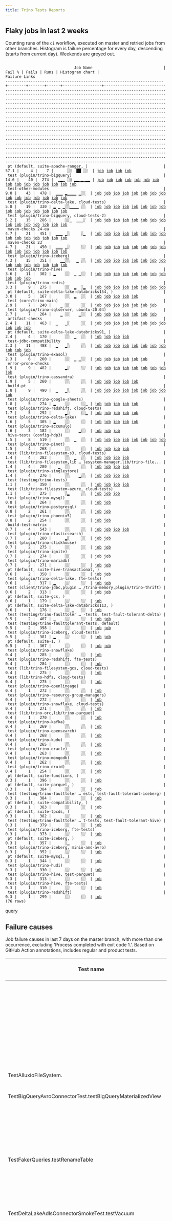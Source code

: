 ```yaml
---
title: Trino Tests Reports
---
```


## Flaky jobs in last 2 weeks

Counting runs of the `ci` workflow, executed on master and retried jobs from other branches.
Histogram is failure percentage for every day, descending (starts from current day).
Weekends are greyed out.
<pre><code>
                              Job Name                               | Fail % | Fails | Runs | Histogram chart |                                                                                                                                                                                                                                                                                                                                                                                                                                                                                                                                                                                                                  Failure Links                                                                                                                                                                                                                                                                                                                                                                                                                                                                                                                                                                                                                   
---------------------------------------------------------------------+--------+-------+------+-----------------+--------------------------------------------------------------------------------------------------------------------------------------------------------------------------------------------------------------------------------------------------------------------------------------------------------------------------------------------------------------------------------------------------------------------------------------------------------------------------------------------------------------------------------------------------------------------------------------------------------------------------------------------------------------------------------------------------------------------------------------------------------------------------------------------------------------------------------------------------------------------------------------------------------------------------------------------------------------------------------------------------------------------------------------------------------------------------------------------------------------------------------------------------------------------------------------------------------------------------------------------------
 pt (default, suite-apache-ranger, )                                 |   57.1 |     4 |    7 |      ░░  ██ ░░  | <a href="https://github.com/trinodb/trino/actions/runs/11474650113/job/31931316229">job</a> <a href="https://github.com/trinodb/trino/actions/runs/11475710373/job/31934638391">job</a> <a href="https://github.com/trinodb/trino/actions/runs/11484459097/job/31962769344">job</a> <a href="https://github.com/trinodb/trino/actions/runs/11466001479/job/31906256907">job</a>                                                                                                                                                                                                                                                                                                                                                                                                                                                                                                                                                                                                                                                                                                                                                                                                                                                                                                                  
 test (plugin/trino-bigquery)                                        |   14.6 |    40 |  274 |  ▁▂▁ ░░ ▂▂▁▂▁▂▂ | <a href="https://github.com/trinodb/trino/actions/runs/11604642089/job/32313758529">job</a> <a href="https://github.com/trinodb/trino/actions/runs/11609725863/job/32327612626">job</a> <a href="https://github.com/trinodb/trino/actions/runs/11615173628/job/32345159959">job</a> <a href="https://github.com/trinodb/trino/actions/runs/11616409808/job/32349377312">job</a> <a href="https://github.com/trinodb/trino/actions/runs/11587724367/job/32260363678">job</a> <a href="https://github.com/trinodb/trino/actions/runs/11595972482/job/32285994961">job</a> <a href="https://github.com/trinodb/trino/actions/runs/11595972482/job/32289110858">job</a> <a href="https://github.com/trinodb/trino/actions/runs/11596987707/job/32289462106">job</a> <a href="https://github.com/trinodb/trino/actions/runs/11597759845/job/32292093146">job</a> <a href="https://github.com/trinodb/trino/actions/runs/11571969200/job/32211036098">job</a> <a href="https://github.com/trinodb/trino/actions/runs/11573472954/job/32215744742">job</a> <a href="https://github.com/trinodb/trino/actions/runs/11511346603/job/32044673588">job</a> <a href="https://github.com/trinodb/trino/actions/runs/11498429965/job/32004267237">job</a> <a href="https://github.com/trinodb/trino/actions/runs/11498830417/job/32005558499">job</a> <a href="https://github.com/trinodb/trino/actions/runs/11509181287/job/32038827244">job</a>  
 test-other-modules                                                  |    9.0 |    43 |  478 |  ▁▁▁ ▂▁▁▁▁ ▁░░  | <a href="https://github.com/trinodb/trino/actions/runs/11607907918/job/32322179969">job</a> <a href="https://github.com/trinodb/trino/actions/runs/11608244945/job/32323124707">job</a> <a href="https://github.com/trinodb/trino/actions/runs/11611267865/job/32332240051">job</a> <a href="https://github.com/trinodb/trino/actions/runs/11613577296/job/32339710964">job</a> <a href="https://github.com/trinodb/trino/actions/runs/11614936500/job/32344280237">job</a> <a href="https://github.com/trinodb/trino/actions/runs/11586282737/job/32256621027">job</a> <a href="https://github.com/trinodb/trino/actions/runs/11587535423/job/32259874542">job</a> <a href="https://github.com/trinodb/trino/actions/runs/11587724367/job/32260330705">job</a> <a href="https://github.com/trinodb/trino/actions/runs/11587954576/job/32260879101">job</a> <a href="https://github.com/trinodb/trino/actions/runs/11589835484/job/32266158609">job</a> <a href="https://github.com/trinodb/trino/actions/runs/11564993634/job/32191232423">job</a> <a href="https://github.com/trinodb/trino/actions/runs/11564993634/job/32191232423">job</a> <a href="https://github.com/trinodb/trino/actions/runs/11567555436/job/32198054906">job</a> <a href="https://github.com/trinodb/trino/actions/runs/11568039756/job/32199312218">job</a> <a href="https://github.com/trinodb/trino/actions/runs/11568274038/job/32199955930">job</a>  
 test (plugin/trino-delta-lake, cloud-tests)                         |    5.8 |    19 |  330 | ▂ ▁ ▁░░▁▁▁▁ ░░  | <a href="https://github.com/trinodb/trino/actions/runs/11623264397/job/32370078014">job</a> <a href="https://github.com/trinodb/trino/actions/runs/11587724367/job/32260364406">job</a> <a href="https://github.com/trinodb/trino/actions/runs/11595972482/job/32286000970">job</a> <a href="https://github.com/trinodb/trino/actions/runs/11602359412/job/32307250936">job</a> <a href="https://github.com/trinodb/trino/actions/runs/11571969200/job/32211041399">job</a> <a href="https://github.com/trinodb/trino/actions/runs/11553477337/job/32154825240">job</a> <a href="https://github.com/trinodb/trino/actions/runs/11562252906/job/32183070262">job</a> <a href="https://github.com/trinodb/trino/actions/runs/11514105566/job/32052097734">job</a> <a href="https://github.com/trinodb/trino/actions/runs/11515826667/job/32057300427">job</a> <a href="https://github.com/trinodb/trino/actions/runs/11519292158/job/32068014481">job</a> <a href="https://github.com/trinodb/trino/actions/runs/11507317315/job/32033279899">job</a> <a href="https://github.com/trinodb/trino/actions/runs/11509181287/job/32038829409">job</a> <a href="https://github.com/trinodb/trino/actions/runs/11477122391/job/31938603612">job</a> <a href="https://github.com/trinodb/trino/actions/runs/11477122391/job/31938603612">job</a> <a href="https://github.com/trinodb/trino/actions/runs/11477122391/job/31938603612">job</a>  
 test (plugin/trino-bigquery, cloud-tests-2)                         |    5.2 |    15 |  286 |      ░░▁  ▁▁▁░  | <a href="https://github.com/trinodb/trino/actions/runs/11621323066/job/32364875829">job</a> <a href="https://github.com/trinodb/trino/actions/runs/11587724367/job/32260363896">job</a> <a href="https://github.com/trinodb/trino/actions/runs/11597741931/job/32292072760">job</a> <a href="https://github.com/trinodb/trino/actions/runs/11555515002/job/32161183364">job</a> <a href="https://github.com/trinodb/trino/actions/runs/11515778575/job/32057158027">job</a> <a href="https://github.com/trinodb/trino/actions/runs/11515778575/job/32057158027">job</a> <a href="https://github.com/trinodb/trino/actions/runs/11485159625/job/31964646515">job</a> <a href="https://github.com/trinodb/trino/actions/runs/11459618886/job/31884567035">job</a> <a href="https://github.com/trinodb/trino/actions/runs/11459618886/job/31884567035">job</a> <a href="https://github.com/trinodb/trino/actions/runs/11462480352/job/31894083628">job</a> <a href="https://github.com/trinodb/trino/actions/runs/11438245851/job/31819506631">job</a> <a href="https://github.com/trinodb/trino/actions/runs/11438245851/job/31819506631">job</a> <a href="https://github.com/trinodb/trino/actions/runs/11438245851/job/31822456669">job</a> <a href="https://github.com/trinodb/trino/actions/runs/11438245851/job/31822456669">job</a> <a href="https://github.com/trinodb/trino/actions/runs/11422842598/job/31781320179">job</a>  
 maven-checks 24-ea                                                  |    4.7 |    21 |  451 |  ▁▁▁ ▁░     ░▁  | <a href="https://github.com/trinodb/trino/actions/runs/11608532965/job/32323962047">job</a> <a href="https://github.com/trinodb/trino/actions/runs/11609785749/job/32327752982">job</a> <a href="https://github.com/trinodb/trino/actions/runs/11610091788/job/32328699897">job</a> <a href="https://github.com/trinodb/trino/actions/runs/11613577296/job/32339708799">job</a> <a href="https://github.com/trinodb/trino/actions/runs/11614492468/job/32342788123">job</a> <a href="https://github.com/trinodb/trino/actions/runs/11586282737/job/32256619896">job</a> <a href="https://github.com/trinodb/trino/actions/runs/11587535423/job/32259873928">job</a> <a href="https://github.com/trinodb/trino/actions/runs/11587954576/job/32260878626">job</a> <a href="https://github.com/trinodb/trino/actions/runs/11589835484/job/32266157447">job</a> <a href="https://github.com/trinodb/trino/actions/runs/11592223995/job/32273635913">job</a> <a href="https://github.com/trinodb/trino/actions/runs/11567555436/job/32198055072">job</a> <a href="https://github.com/trinodb/trino/actions/runs/11568274038/job/32199955170">job</a> <a href="https://github.com/trinodb/trino/actions/runs/11570516893/job/32206481648">job</a> <a href="https://github.com/trinodb/trino/actions/runs/11537236336/job/32114410675">job</a> <a href="https://github.com/trinodb/trino/actions/runs/11482241682/job/31954836019">job</a>  
 maven-checks 23                                                     |    4.7 |    21 |  450 |  ▁▁▁ ▁░     ░░  | <a href="https://github.com/trinodb/trino/actions/runs/11608532965/job/32323961585">job</a> <a href="https://github.com/trinodb/trino/actions/runs/11609785749/job/32327752571">job</a> <a href="https://github.com/trinodb/trino/actions/runs/11610091788/job/32328699595">job</a> <a href="https://github.com/trinodb/trino/actions/runs/11613577296/job/32339708496">job</a> <a href="https://github.com/trinodb/trino/actions/runs/11614492468/job/32342787131">job</a> <a href="https://github.com/trinodb/trino/actions/runs/11586282737/job/32256619486">job</a> <a href="https://github.com/trinodb/trino/actions/runs/11587535423/job/32259873778">job</a> <a href="https://github.com/trinodb/trino/actions/runs/11587954576/job/32260878400">job</a> <a href="https://github.com/trinodb/trino/actions/runs/11589835484/job/32266157117">job</a> <a href="https://github.com/trinodb/trino/actions/runs/11592223995/job/32273635561">job</a> <a href="https://github.com/trinodb/trino/actions/runs/11567555436/job/32198054786">job</a> <a href="https://github.com/trinodb/trino/actions/runs/11568274038/job/32199954982">job</a> <a href="https://github.com/trinodb/trino/actions/runs/11570516893/job/32206480301">job</a> <a href="https://github.com/trinodb/trino/actions/runs/11537236336/job/32114410415">job</a> <a href="https://github.com/trinodb/trino/actions/runs/11496321449/job/31997706355">job</a>  
 test (plugin/trino-iceberg)                                         |    4.3 |    15 |  351 |    ▁▁░░   ▁ ░░  | <a href="https://github.com/trinodb/trino/actions/runs/11587724367/job/32260365580">job</a> <a href="https://github.com/trinodb/trino/actions/runs/11552759452/job/32193180985">job</a> <a href="https://github.com/trinodb/trino/actions/runs/11552759452/job/32193180985">job</a> <a href="https://github.com/trinodb/trino/actions/runs/11566913610/job/32196384407">job</a> <a href="https://github.com/trinodb/trino/actions/runs/11566913610/job/32196384407">job</a> <a href="https://github.com/trinodb/trino/actions/runs/11550490225/job/32145639969">job</a> <a href="https://github.com/trinodb/trino/actions/runs/11552094053/job/32150535229">job</a> <a href="https://github.com/trinodb/trino/actions/runs/11552759452/job/32152566362">job</a> <a href="https://github.com/trinodb/trino/actions/runs/11552759452/job/32152566362">job</a> <a href="https://github.com/trinodb/trino/actions/runs/11475793529/job/31934496426">job</a> <a href="https://github.com/trinodb/trino/actions/runs/11476786368/job/31937609992">job</a> <a href="https://github.com/trinodb/trino/actions/runs/11458751461/job/31881880184">job</a> <a href="https://github.com/trinodb/trino/actions/runs/11459618886/job/31884574354">job</a> <a href="https://github.com/trinodb/trino/actions/runs/11459618886/job/31884574354">job</a> <a href="https://github.com/trinodb/trino/actions/runs/11448859168/job/31853308876">job</a>  
 test (plugin/trino-hive)                                            |    3.6 |    11 |  302 | ▂    ░░  ▁ ▁░░  | <a href="https://github.com/trinodb/trino/actions/runs/11623264397/job/32370079978">job</a> <a href="https://github.com/trinodb/trino/actions/runs/11603931417/job/32311866805">job</a> <a href="https://github.com/trinodb/trino/actions/runs/11587724367/job/32260365128">job</a> <a href="https://github.com/trinodb/trino/actions/runs/11511346603/job/32044676847">job</a> <a href="https://github.com/trinodb/trino/actions/runs/11498429965/job/32004274031">job</a> <a href="https://github.com/trinodb/trino/actions/runs/11473565113/job/31928050050">job</a> <a href="https://github.com/trinodb/trino/actions/runs/11473565113/job/31928050050">job</a> <a href="https://github.com/trinodb/trino/actions/runs/11466410175/job/31907085039">job</a> <a href="https://github.com/trinodb/trino/actions/runs/11440463698/job/31826423900">job</a> <a href="https://github.com/trinodb/trino/actions/runs/11440463698/job/31829433028">job</a> <a href="https://github.com/trinodb/trino/actions/runs/11408701078/job/31747509828">job</a>                                                                                                                                                                                                                                                                                                                                  
 test (plugin/trino-redis)                                           |    3.3 |     9 |  275 |      ░░  ▂  ░▂  | <a href="https://github.com/trinodb/trino/actions/runs/11587724367/job/32260367625">job</a> <a href="https://github.com/trinodb/trino/actions/runs/11477122391/job/31938614348">job</a> <a href="https://github.com/trinodb/trino/actions/runs/11477122391/job/31938614348">job</a> <a href="https://github.com/trinodb/trino/actions/runs/11477122391/job/31938614348">job</a> <a href="https://github.com/trinodb/trino/actions/runs/11477122391/job/31944697066">job</a> <a href="https://github.com/trinodb/trino/actions/runs/11477122391/job/31944697066">job</a> <a href="https://github.com/trinodb/trino/actions/runs/11420350164/job/31775983964">job</a> <a href="https://github.com/trinodb/trino/actions/runs/11420350164/job/31775983964">job</a>                                                                                                                                                                                                                                                                                                                                                                                                                                                                                                                                                                                  
 pt (default, suite-delta-lake-databricks154, )                      |    3.0 |     5 |  167 |      ░░  ▂  ░░  | <a href="https://github.com/trinodb/trino/actions/runs/11473565113/job/31928245270">job</a> <a href="https://github.com/trinodb/trino/actions/runs/11473565113/job/31928245270">job</a> <a href="https://github.com/trinodb/trino/actions/runs/11473565113/job/31930470666">job</a> <a href="https://github.com/trinodb/trino/actions/runs/11473565113/job/31930470666">job</a> <a href="https://github.com/trinodb/trino/actions/runs/11488326409/job/31975229271">job</a>                                                                                                                                                                                                                                                                                                                                                                                                                                                                                                                                                                                                                                                                                                                                                                                                                                  
 test (core/trino-main)                                              |    2.9 |     7 |  240 |    ▁ ░░     ░░  | <a href="https://github.com/trinodb/trino/actions/runs/11586102468/job/32256164447">job</a> <a href="https://github.com/trinodb/trino/actions/runs/11587724367/job/32260362807">job</a> <a href="https://github.com/trinodb/trino/actions/runs/11564993634/job/32191274300">job</a> <a href="https://github.com/trinodb/trino/actions/runs/11564993634/job/32191274300">job</a> <a href="https://github.com/trinodb/trino/actions/runs/11510786207/job/32043184205">job</a> <a href="https://github.com/trinodb/trino/actions/runs/11488326409/job/31974866078">job</a> <a href="https://github.com/trinodb/trino/actions/runs/11456188980/job/31873847080">job</a>                                                                                                                                                                                                                                                                                                                                                                                                                                                                                                                                                                                                                                                                  
 test (plugin/trino-sqlserver, ubuntu-20.04)                         |    2.7 |     7 |  264 |    ▁ ░░    ▁░░  | <a href="https://github.com/trinodb/trino/actions/runs/11606391803/job/32318373547">job</a> <a href="https://github.com/trinodb/trino/actions/runs/11587724367/job/32260368707">job</a> <a href="https://github.com/trinodb/trino/actions/runs/11564993634/job/32191286159">job</a> <a href="https://github.com/trinodb/trino/actions/runs/11564993634/job/32191286159">job</a> <a href="https://github.com/trinodb/trino/actions/runs/11510786207/job/32043194838">job</a> <a href="https://github.com/trinodb/trino/actions/runs/11448477750/job/31852158925">job</a> <a href="https://github.com/trinodb/trino/actions/runs/11448477750/job/31852158925">job</a>                                                                                                                                                                                                                                                                                                                                                                                                                                                                                                                                                                                                                                                                  
 artifact-checks                                                     |    2.4 |    11 |  463 |  ▁   ▁░     ░░  | <a href="https://github.com/trinodb/trino/actions/runs/11613577296/job/32339708074">job</a> <a href="https://github.com/trinodb/trino/actions/runs/11614492468/job/32342787606">job</a> <a href="https://github.com/trinodb/trino/actions/runs/11614936500/job/32344277645">job</a> <a href="https://github.com/trinodb/trino/actions/runs/11615173628/job/32345088919">job</a> <a href="https://github.com/trinodb/trino/actions/runs/11586282737/job/32256620072">job</a> <a href="https://github.com/trinodb/trino/actions/runs/11589835484/job/32266155764">job</a> <a href="https://github.com/trinodb/trino/actions/runs/11593795722/job/32278591817">job</a> <a href="https://github.com/trinodb/trino/actions/runs/11537236336/job/32114410130">job</a> <a href="https://github.com/trinodb/trino/actions/runs/11482241682/job/31954834592">job</a> <a href="https://github.com/trinodb/trino/actions/runs/11487102368/job/31970888300">job</a> <a href="https://github.com/trinodb/trino/actions/runs/11462480352/job/31893974692">job</a>                                                                                                                                                                                                                                                                                                                                  
 pt (default, suite-delta-lake-databricks91, )                       |    2.4 |     4 |  170 |      ░░  ▁  ░░  | <a href="https://github.com/trinodb/trino/actions/runs/11473565113/job/31928243188">job</a> <a href="https://github.com/trinodb/trino/actions/runs/11473565113/job/31928243188">job</a> <a href="https://github.com/trinodb/trino/actions/runs/11473565113/job/31930467219">job</a> <a href="https://github.com/trinodb/trino/actions/runs/11473565113/job/31930467219">job</a>                                                                                                                                                                                                                                                                                                                                                                                                                                                                                                                                                                                                                                                                                                                                                                                                                                                                                                                  
 test-jdbc-compatibility                                             |    2.3 |    11 |  488 |  ▁   ▁░     ░░  | <a href="https://github.com/trinodb/trino/actions/runs/11603931417/job/32311828550">job</a> <a href="https://github.com/trinodb/trino/actions/runs/11604063091/job/32312191303">job</a> <a href="https://github.com/trinodb/trino/actions/runs/11613577296/job/32339710568">job</a> <a href="https://github.com/trinodb/trino/actions/runs/11614936500/job/32344279316">job</a> <a href="https://github.com/trinodb/trino/actions/runs/11615173628/job/32345092000">job</a> <a href="https://github.com/trinodb/trino/actions/runs/11586282737/job/32256620714">job</a> <a href="https://github.com/trinodb/trino/actions/runs/11589835484/job/32266157713">job</a> <a href="https://github.com/trinodb/trino/actions/runs/11593795722/job/32278594114">job</a> <a href="https://github.com/trinodb/trino/actions/runs/11537236336/job/32114410552">job</a> <a href="https://github.com/trinodb/trino/actions/runs/11486370426/job/31968526168">job</a> <a href="https://github.com/trinodb/trino/actions/runs/11487102368/job/31970890740">job</a>                                                                                                                                                                                                                                                                                                                                  
 test (plugin/trino-exasol)                                          |    2.3 |     6 |  260 |      ░░  ▁ ▁░░  | <a href="https://github.com/trinodb/trino/actions/runs/11587724367/job/32260364869">job</a> <a href="https://github.com/trinodb/trino/actions/runs/11511562147/job/32045208938">job</a> <a href="https://github.com/trinodb/trino/actions/runs/11479497645/job/31946003279">job</a> <a href="https://github.com/trinodb/trino/actions/runs/11485159625/job/31964650666">job</a> <a href="https://github.com/trinodb/trino/actions/runs/11432126201/job/31802131363">job</a> <a href="https://github.com/trinodb/trino/actions/runs/11448859168/job/31853307444">job</a>                                                                                                                                                                                                                                                                                                                                                                                                                                                                                                                                                                                                                                                                                                                                                  
 error-prone-checks                                                  |    1.9 |     9 |  482 |      ▂░     ░░  | <a href="https://github.com/trinodb/trino/actions/runs/11613577296/job/32339709520">job</a> <a href="https://github.com/trinodb/trino/actions/runs/11614936500/job/32344278502">job</a> <a href="https://github.com/trinodb/trino/actions/runs/11615173628/job/32345091226">job</a> <a href="https://github.com/trinodb/trino/actions/runs/11586282737/job/32256619681">job</a> <a href="https://github.com/trinodb/trino/actions/runs/11589835484/job/32266156031">job</a> <a href="https://github.com/trinodb/trino/actions/runs/11593795722/job/32278592267">job</a> <a href="https://github.com/trinodb/trino/actions/runs/11537236336/job/32114410030">job</a> <a href="https://github.com/trinodb/trino/actions/runs/11487102368/job/31970890166">job</a> <a href="https://github.com/trinodb/trino/actions/runs/11412425941/job/31758379349">job</a>                                                                                                                                                                                                                                                                                                                                                                                                                                                                                                  
 test (plugin/trino-cassandra)                                       |    1.9 |     5 |  260 |      ░░     ░░  | <a href="https://github.com/trinodb/trino/actions/runs/11617926359/job/32354315077">job</a> <a href="https://github.com/trinodb/trino/actions/runs/11587724367/job/32260364052">job</a> <a href="https://github.com/trinodb/trino/actions/runs/11599876812/job/32299088143">job</a> <a href="https://github.com/trinodb/trino/actions/runs/11575732450/job/32223134917">job</a> <a href="https://github.com/trinodb/trino/actions/runs/11456844160/job/31875948135">job</a>                                                                                                                                                                                                                                                                                                                                                                                                                                                                                                                                                                                                                                                                                                                                                                                                                                  
 build-pt                                                            |    1.8 |     9 |  490 |  ▁   ▁░     ░░  | <a href="https://github.com/trinodb/trino/actions/runs/11613577296/job/32339711269">job</a> <a href="https://github.com/trinodb/trino/actions/runs/11614492468/job/32342788530">job</a> <a href="https://github.com/trinodb/trino/actions/runs/11614936500/job/32344279596">job</a> <a href="https://github.com/trinodb/trino/actions/runs/11615173628/job/32345089819">job</a> <a href="https://github.com/trinodb/trino/actions/runs/11586282737/job/32256620239">job</a> <a href="https://github.com/trinodb/trino/actions/runs/11589835484/job/32266158000">job</a> <a href="https://github.com/trinodb/trino/actions/runs/11593795722/job/32278595396">job</a> <a href="https://github.com/trinodb/trino/actions/runs/11537236336/job/32114409896">job</a> <a href="https://github.com/trinodb/trino/actions/runs/11487102368/job/31970889324">job</a>                                                                                                                                                                                                                                                                                                                                                                                                                                                                                                  
 test (plugin/trino-google-sheets)                                   |    1.8 |     5 |  274 | ▂    ░░     ░░▁ | <a href="https://github.com/trinodb/trino/actions/runs/11623272400/job/32370083962">job</a> <a href="https://github.com/trinodb/trino/actions/runs/11587724367/job/32260364986">job</a> <a href="https://github.com/trinodb/trino/actions/runs/11549196057/job/32141876024">job</a> <a href="https://github.com/trinodb/trino/actions/runs/11432130833/job/31802145774">job</a> <a href="https://github.com/trinodb/trino/actions/runs/11408701078/job/31747509555">job</a>                                                                                                                                                                                                                                                                                                                                                                                                                                                                                                                                                                                                                                                                                                                                                                                                                                  
 test (plugin/trino-redshift, cloud-tests)                           |    1.7 |     5 |  292 |      ▂░     ░░▁ | <a href="https://github.com/trinodb/trino/actions/runs/11587724367/job/32260367882">job</a> <a href="https://github.com/trinodb/trino/actions/runs/11544266124/job/32129627837">job</a> <a href="https://github.com/trinodb/trino/actions/runs/11492495019/job/31986688204">job</a> <a href="https://github.com/trinodb/trino/actions/runs/11471615727/job/31922857380">job</a> <a href="https://github.com/trinodb/trino/actions/runs/11408701078/job/31747516360">job</a>                                                                                                                                                                                                                                                                                                                                                                                                                                                                                                                                                                                                                                                                                                                                                                                                                                  
 test (plugin/trino-delta-lake)                                      |    1.6 |     5 |  305 | ▂    ░░     ░░  | <a href="https://github.com/trinodb/trino/actions/runs/11623264397/job/32370077835">job</a> <a href="https://github.com/trinodb/trino/actions/runs/11587724367/job/32260364291">job</a> <a href="https://github.com/trinodb/trino/actions/runs/11477573969/job/31940043514">job</a> <a href="https://github.com/trinodb/trino/actions/runs/11462480352/job/31894088169">job</a> <a href="https://github.com/trinodb/trino/actions/runs/11449025798/job/31853807437">job</a>                                                                                                                                                                                                                                                                                                                                                                                                                                                                                                                                                                                                                                                                                                                                                                                                                                  
 test (plugin/trino-accumulo)                                        |    1.6 |     3 |  182 |      ░░    ▁░░  | <a href="https://github.com/trinodb/trino/actions/runs/11553477337/job/32154820154">job</a> <a href="https://github.com/trinodb/trino/actions/runs/11448477750/job/31852145323">job</a> <a href="https://github.com/trinodb/trino/actions/runs/11448477750/job/31852145323">job</a>                                                                                                                                                                                                                                                                                                                                                                                                                                                                                                                                                                                                                                                                                                                                                                                                                                                                                                                                                                                                  
 hive-tests (config-hdp3)                                            |    1.5 |     8 |  519 |      ░░  ▁  ░░  | <a href="https://github.com/trinodb/trino/actions/runs/11586282737/job/32256620859">job</a> <a href="https://github.com/trinodb/trino/actions/runs/11589835484/job/32266156359">job</a> <a href="https://github.com/trinodb/trino/actions/runs/11593795722/job/32278593254">job</a> <a href="https://github.com/trinodb/trino/actions/runs/11473565113/job/31928005574">job</a> <a href="https://github.com/trinodb/trino/actions/runs/11473565113/job/31928005574">job</a> <a href="https://github.com/trinodb/trino/actions/runs/11473565113/job/31930459256">job</a> <a href="https://github.com/trinodb/trino/actions/runs/11473565113/job/31930459256">job</a> <a href="https://github.com/trinodb/trino/actions/runs/11487102368/job/31970890450">job</a>                                                                                                                                                                                                                                                                                                                                                                                                                                                                                                                                                                                  
 test (plugin/trino-pinot)                                           |    1.5 |     4 |  268 |      ░░     ░░  | <a href="https://github.com/trinodb/trino/actions/runs/11587724367/job/32260367380">job</a> <a href="https://github.com/trinodb/trino/actions/runs/11510786207/job/32043192922">job</a> <a href="https://github.com/trinodb/trino/actions/runs/11455851787/job/31872805330">job</a> <a href="https://github.com/trinodb/trino/actions/runs/11432126201/job/31802134789">job</a>                                                                                                                                                                                                                                                                                                                                                                                                                                                                                                                                                                                                                                                                                                                                                                                                                                                                                                                  
 test (lib/trino-filesystem-s3, cloud-tests)                         |    1.4 |     4 |  282 |      ░░  ▁  ░░  | <a href="https://github.com/trinodb/trino/actions/runs/11604565892/job/32313556803">job</a> <a href="https://github.com/trinodb/trino/actions/runs/11587724367/job/32260363395">job</a> <a href="https://github.com/trinodb/trino/actions/runs/11475332426/job/31933018517">job</a> <a href="https://github.com/trinodb/trino/actions/runs/11475332426/job/31933018517">job</a>                                                                                                                                                                                                                                                                                                                                                                                                                                                                                                                                                                                                                                                                                                                                                                                                                                                                                                                  
 test (lib/trino-filesystem,lib … lesystem-manager,lib/trino-file... |    1.4 |     4 |  280 |   ▁  ░░     ░░  | <a href="https://github.com/trinodb/trino/actions/runs/11607836668/job/32322012665">job</a> <a href="https://github.com/trinodb/trino/actions/runs/11585211191/job/32253785580">job</a> <a href="https://github.com/trinodb/trino/actions/runs/11585211191/job/32253785580">job</a> <a href="https://github.com/trinodb/trino/actions/runs/11587724367/job/32260361952">job</a>                                                                                                                                                                                                                                                                                                                                                                                                                                                                                                                                                                                                                                                                                                                                                                                                                                                                                                                  
 test (plugin/trino-singlestore)                                     |    1.4 |     4 |  276 |      ░░    ▁░░  | <a href="https://github.com/trinodb/trino/actions/runs/11587724367/job/32260368240">job</a> <a href="https://github.com/trinodb/trino/actions/runs/11474650113/job/31931008499">job</a> <a href="https://github.com/trinodb/trino/actions/runs/11438245851/job/31819520247">job</a> <a href="https://github.com/trinodb/trino/actions/runs/11438245851/job/31819520247">job</a>                                                                                                                                                                                                                                                                                                                                                                                                                                                                                                                                                                                                                                                                                                                                                                                                                                                                                                                  
 test (testing/trino-tests)                                          |    1.1 |     4 |  350 |      ░░     ░░  | <a href="https://github.com/trinodb/trino/actions/runs/11587724367/job/32260369369">job</a> <a href="https://github.com/trinodb/trino/actions/runs/11510786207/job/32043195811">job</a> <a href="https://github.com/trinodb/trino/actions/runs/11503237806/job/32020150262">job</a> <a href="https://github.com/trinodb/trino/actions/runs/11431666809/job/31801010867">job</a>                                                                                                                                                                                                                                                                                                                                                                                                                                                                                                                                                                                                                                                                                                                                                                                                                                                                                                                  
 test (lib/trino-filesystem-azure, cloud-tests)                      |    1.1 |     3 |  275 |      ░▂     ░░  | <a href="https://github.com/trinodb/trino/actions/runs/11587724367/job/32260363039">job</a> <a href="https://github.com/trinodb/trino/actions/runs/11527400396/job/32093120107">job</a> <a href="https://github.com/trinodb/trino/actions/runs/11488326409/job/31974867744">job</a>                                                                                                                                                                                                                                                                                                                                                                                                                                                                                                                                                                                                                                                                                                                                                                                                                                                                                                                                                                                                  
 test (plugin/trino-mysql)                                           |    0.8 |     2 |  264 |      ░░     ░░  | <a href="https://github.com/trinodb/trino/actions/runs/11587724367/job/32260366736">job</a> <a href="https://github.com/trinodb/trino/actions/runs/11510786207/job/32043192004">job</a>                                                                                                                                                                                                                                                                                                                                                                                                                                                                                                                                                                                                                                                                                                                                                                                                                                                                                                                                                                                                                                                                                  
 test (plugin/trino-postgresql)                                      |    0.8 |     2 |  261 |      ░░     ░░  | <a href="https://github.com/trinodb/trino/actions/runs/11587724367/job/32260367510">job</a> <a href="https://github.com/trinodb/trino/actions/runs/11510786207/job/32043193106">job</a>                                                                                                                                                                                                                                                                                                                                                                                                                                                                                                                                                                                                                                                                                                                                                                                                                                                                                                                                                                                                                                                                                  
 test (plugin/trino-phoenix5)                                        |    0.8 |     2 |  254 |      ░░     ░░  | <a href="https://github.com/trinodb/trino/actions/runs/11587724367/job/32260367253">job</a> <a href="https://github.com/trinodb/trino/actions/runs/11431314729/job/31800162551">job</a>                                                                                                                                                                                                                                                                                                                                                                                                                                                                                                                                                                                                                                                                                                                                                                                                                                                                                                                                                                                                                                                                                  
 build-test-matrix                                                   |    0.7 |     4 |  543 |      ░░     ░░  | <a href="https://github.com/trinodb/trino/actions/runs/11586282737/job/32256620405">job</a> <a href="https://github.com/trinodb/trino/actions/runs/11589835484/job/32266158308">job</a> <a href="https://github.com/trinodb/trino/actions/runs/11593795722/job/32278592839">job</a> <a href="https://github.com/trinodb/trino/actions/runs/11487102368/job/31970889898">job</a>                                                                                                                                                                                                                                                                                                                                                                                                                                                                                                                                                                                                                                                                                                                                                                                                                                                                                                                  
 test (plugin/trino-elasticsearch)                                   |    0.7 |     2 |  280 |      ▂░     ░░  | <a href="https://github.com/trinodb/trino/actions/runs/11587724367/job/32260364764">job</a> <a href="https://github.com/trinodb/trino/actions/runs/11537236336/job/32114427583">job</a>                                                                                                                                                                                                                                                                                                                                                                                                                                                                                                                                                                                                                                                                                                                                                                                                                                                                                                                                                                                                                                                                                  
 test (plugin/trino-clickhouse)                                      |    0.7 |     2 |  275 |      ░░     ░░  | <a href="https://github.com/trinodb/trino/actions/runs/11587724367/job/32260364181">job</a> <a href="https://github.com/trinodb/trino/actions/runs/11510786207/job/32043187094">job</a>                                                                                                                                                                                                                                                                                                                                                                                                                                                                                                                                                                                                                                                                                                                                                                                                                                                                                                                                                                                                                                                                                  
 test (plugin/trino-ignite)                                          |    0.7 |     2 |  274 |      ░░     ░░  | <a href="https://github.com/trinodb/trino/actions/runs/11587724367/job/32260366110">job</a> <a href="https://github.com/trinodb/trino/actions/runs/11510786207/job/32043191153">job</a>                                                                                                                                                                                                                                                                                                                                                                                                                                                                                                                                                                                                                                                                                                                                                                                                                                                                                                                                                                                                                                                                                  
 test (plugin/trino-mariadb)                                         |    0.7 |     2 |  271 |      ░░     ░░  | <a href="https://github.com/trinodb/trino/actions/runs/11587724367/job/32260366456">job</a> <a href="https://github.com/trinodb/trino/actions/runs/11510786207/job/32043191672">job</a>                                                                                                                                                                                                                                                                                                                                                                                                                                                                                                                                                                                                                                                                                                                                                                                                                                                                                                                                                                                                                                                                                  
 pt (default, suite-hive-transactional, )                            |    0.6 |     2 |  358 |      ░░     ░░  | <a href="https://github.com/trinodb/trino/actions/runs/11511562147/job/32045380955">job</a> <a href="https://github.com/trinodb/trino/actions/runs/11498830417/job/32006025782">job</a>                                                                                                                                                                                                                                                                                                                                                                                                                                                                                                                                                                                                                                                                                                                                                                                                                                                                                                                                                                                                                                                                                  
 test (plugin/trino-delta-lake, fte-tests)                           |    0.6 |     2 |  317 | ▂    ░░     ░░  | <a href="https://github.com/trinodb/trino/actions/runs/11623264397/job/32370078154">job</a> <a href="https://github.com/trinodb/trino/actions/runs/11587724367/job/32260364532">job</a>                                                                                                                                                                                                                                                                                                                                                                                                                                                                                                                                                                                                                                                                                                                                                                                                                                                                                                                                                                                                                                                                                  
 test (client/trino-jdbc,plugin … /trino-memory,plugin/trino-thrift) |    0.6 |     2 |  313 |      ░░     ░░  | <a href="https://github.com/trinodb/trino/actions/runs/11587724367/job/32260361580">job</a> <a href="https://github.com/trinodb/trino/actions/runs/11475710373/job/31934199244">job</a>                                                                                                                                                                                                                                                                                                                                                                                                                                                                                                                                                                                                                                                                                                                                                                                                                                                                                                                                                                                                                                                                                  
 pt (default, suite-gcs, )                                           |    0.6 |     1 |  179 |      ░░     ░░  | <a href="https://github.com/trinodb/trino/actions/runs/11486859073/job/31970513086">job</a>                                                                                                                                                                                                                                                                                                                                                                                                                                                                                                                                                                                                                                                                                                                                                                                                                                                                                                                                                                                                                                                                                                                                                                  
 pt (default, suite-delta-lake-databricks113, )                      |    0.6 |     1 |  176 |      ░░ ▁   ░░  | <a href="https://github.com/trinodb/trino/actions/runs/11504748902/job/32025562742">job</a>                                                                                                                                                                                                                                                                                                                                                                                                                                                                                                                                                                                                                                                                                                                                                                                                                                                                                                                                                                                                                                                                                                                                                                  
 test (testing/trino-faulttoler … -tests, test-fault-tolerant-delta) |    0.5 |     2 |  407 | ▁    ░░     ░░  | <a href="https://github.com/trinodb/trino/actions/runs/11623264397/job/32370086459">job</a> <a href="https://github.com/trinodb/trino/actions/runs/11587724367/job/32260368946">job</a>                                                                                                                                                                                                                                                                                                                                                                                                                                                                                                                                                                                                                                                                                                                                                                                                                                                                                                                                                                                                                                                                                  
 test (testing/trino-faulttolerant-tests, default)                   |    0.5 |     2 |  398 |      ░░     ░░  | <a href="https://github.com/trinodb/trino/actions/runs/11587724367/job/32260368816">job</a> <a href="https://github.com/trinodb/trino/actions/runs/11510786207/job/32043195020">job</a>                                                                                                                                                                                                                                                                                                                                                                                                                                                                                                                                                                                                                                                                                                                                                                                                                                                                                                                                                                                                                                                                                  
 test (plugin/trino-iceberg, cloud-tests)                            |    0.5 |     2 |  381 | ▂    ░░     ░░  | <a href="https://github.com/trinodb/trino/actions/runs/11623272400/job/32370084838">job</a> <a href="https://github.com/trinodb/trino/actions/runs/11587724367/job/32260365696">job</a>                                                                                                                                                                                                                                                                                                                                                                                                                                                                                                                                                                                                                                                                                                                                                                                                                                                                                                                                                                                                                                                                                  
 pt (default, suite-1, )                                             |    0.5 |     2 |  367 |      ░░     ░░  | <a href="https://github.com/trinodb/trino/actions/runs/11491039654/job/31982975631">job</a> <a href="https://github.com/trinodb/trino/actions/runs/11485159625/job/31965072271">job</a>                                                                                                                                                                                                                                                                                                                                                                                                                                                                                                                                                                                                                                                                                                                                                                                                                                                                                                                                                                                                                                                                                  
 test (plugin/trino-snowflake)                                       |    0.4 |     1 |  285 |      ░░     ░░  | <a href="https://github.com/trinodb/trino/actions/runs/11587724367/job/32260368440">job</a>                                                                                                                                                                                                                                                                                                                                                                                                                                                                                                                                                                                                                                                                                                                                                                                                                                                                                                                                                                                                                                                                                                                                                                  
 test (plugin/trino-redshift, fte-tests)                             |    0.4 |     1 |  284 |      ░░     ░░  | <a href="https://github.com/trinodb/trino/actions/runs/11587724367/job/32260368013">job</a>                                                                                                                                                                                                                                                                                                                                                                                                                                                                                                                                                                                                                                                                                                                                                                                                                                                                                                                                                                                                                                                                                                                                                                  
 test (lib/trino-filesystem-gcs, cloud-tests)                        |    0.4 |     1 |  275 |      ░░     ░░  | <a href="https://github.com/trinodb/trino/actions/runs/11587724367/job/32260363263">job</a>                                                                                                                                                                                                                                                                                                                                                                                                                                                                                                                                                                                                                                                                                                                                                                                                                                                                                                                                                                                                                                                                                                                                                                  
 test (lib/trino-hdfs, cloud-tests)                                  |    0.4 |     1 |  275 |      ░░     ░░  | <a href="https://github.com/trinodb/trino/actions/runs/11587724367/job/32260363510">job</a>                                                                                                                                                                                                                                                                                                                                                                                                                                                                                                                                                                                                                                                                                                                                                                                                                                                                                                                                                                                                                                                                                                                                                                  
 test (plugin/trino-openlineage)                                     |    0.4 |     1 |  272 |      ░░     ░░  | <a href="https://github.com/trinodb/trino/actions/runs/11587724367/job/32260366869">job</a>                                                                                                                                                                                                                                                                                                                                                                                                                                                                                                                                                                                                                                                                                                                                                                                                                                                                                                                                                                                                                                                                                                                                                                  
 test (plugin/trino-resource-group-managers)                         |    0.4 |     1 |  272 |      ░░     ░░  | <a href="https://github.com/trinodb/trino/actions/runs/11587724367/job/32260368117">job</a>                                                                                                                                                                                                                                                                                                                                                                                                                                                                                                                                                                                                                                                                                                                                                                                                                                                                                                                                                                                                                                                                                                                                                                  
 test (plugin/trino-snowflake, cloud-tests)                          |    0.4 |     1 |  271 |      ░░     ░░  | <a href="https://github.com/trinodb/trino/actions/runs/11587724367/job/32260368583">job</a>                                                                                                                                                                                                                                                                                                                                                                                                                                                                                                                                                                                                                                                                                                                                                                                                                                                                                                                                                                                                                                                                                                                                                                  
 test (lib/trino-orc,lib/trino-parquet)                              |    0.4 |     1 |  270 |      ░░     ░░  | <a href="https://github.com/trinodb/trino/actions/runs/11587724367/job/32260361786">job</a>                                                                                                                                                                                                                                                                                                                                                                                                                                                                                                                                                                                                                                                                                                                                                                                                                                                                                                                                                                                                                                                                                                                                                                  
 test (plugin/trino-kafka)                                           |    0.4 |     1 |  269 |      ░░     ░░  | <a href="https://github.com/trinodb/trino/actions/runs/11587724367/job/32260366231">job</a>                                                                                                                                                                                                                                                                                                                                                                                                                                                                                                                                                                                                                                                                                                                                                                                                                                                                                                                                                                                                                                                                                                                                                                  
 test (plugin/trino-opensearch)                                      |    0.4 |     1 |  268 |      ░░     ░░  | <a href="https://github.com/trinodb/trino/actions/runs/11587724367/job/32260367015">job</a>                                                                                                                                                                                                                                                                                                                                                                                                                                                                                                                                                                                                                                                                                                                                                                                                                                                                                                                                                                                                                                                                                                                                                                  
 test (plugin/trino-kudu)                                            |    0.4 |     1 |  265 |      ░░     ░░  | <a href="https://github.com/trinodb/trino/actions/runs/11587724367/job/32260366360">job</a>                                                                                                                                                                                                                                                                                                                                                                                                                                                                                                                                                                                                                                                                                                                                                                                                                                                                                                                                                                                                                                                                                                                                                                  
 test (plugin/trino-oracle)                                          |    0.4 |     1 |  263 |      ░░     ░░  | <a href="https://github.com/trinodb/trino/actions/runs/11587724367/job/32260367128">job</a>                                                                                                                                                                                                                                                                                                                                                                                                                                                                                                                                                                                                                                                                                                                                                                                                                                                                                                                                                                                                                                                                                                                                                                  
 test (plugin/trino-mongodb)                                         |    0.4 |     1 |  262 |      ░░     ░░  | <a href="https://github.com/trinodb/trino/actions/runs/11587724367/job/32260366591">job</a>                                                                                                                                                                                                                                                                                                                                                                                                                                                                                                                                                                                                                                                                                                                                                                                                                                                                                                                                                                                                                                                                                                                                                                  
 test (plugin/trino-druid)                                           |    0.4 |     1 |  254 |      ░░     ░░  | <a href="https://github.com/trinodb/trino/actions/runs/11587724367/job/32260364647">job</a>                                                                                                                                                                                                                                                                                                                                                                                                                                                                                                                                                                                                                                                                                                                                                                                                                                                                                                                                                                                                                                                                                                                                                                  
 pt (default, suite-functions, )                                     |    0.3 |     1 |  396 |      ░░     ░░  | <a href="https://github.com/trinodb/trino/actions/runs/11510786207/job/32043391137">job</a>                                                                                                                                                                                                                                                                                                                                                                                                                                                                                                                                                                                                                                                                                                                                                                                                                                                                                                                                                                                                                                                                                                                                                                  
 pt (default, suite-parquet, )                                       |    0.3 |     1 |  384 |      ░░     ░░  | <a href="https://github.com/trinodb/trino/actions/runs/11510786207/job/32043391978">job</a>                                                                                                                                                                                                                                                                                                                                                                                                                                                                                                                                                                                                                                                                                                                                                                                                                                                                                                                                                                                                                                                                                                                                                                  
 test (testing/trino-faulttoler … ests, test-fault-tolerant-iceberg) |    0.3 |     1 |  384 |      ░░     ░░  | <a href="https://github.com/trinodb/trino/actions/runs/11587724367/job/32260369220">job</a>                                                                                                                                                                                                                                                                                                                                                                                                                                                                                                                                                                                                                                                                                                                                                                                                                                                                                                                                                                                                                                                                                                                                                                  
 pt (default, suite-compatibility, )                                 |    0.3 |     1 |  383 |      ░░     ░░  | <a href="https://github.com/trinodb/trino/actions/runs/11604063091/job/32312468560">job</a>                                                                                                                                                                                                                                                                                                                                                                                                                                                                                                                                                                                                                                                                                                                                                                                                                                                                                                                                                                                                                                                                                                                                                                  
 pt (default, suite-tpcds, )                                         |    0.3 |     1 |  382 |      ░░     ░░  | <a href="https://github.com/trinodb/trino/actions/runs/11510786207/job/32043391422">job</a>                                                                                                                                                                                                                                                                                                                                                                                                                                                                                                                                                                                                                                                                                                                                                                                                                                                                                                                                                                                                                                                                                                                                                                  
 test (testing/trino-faulttoler … t-tests, test-fault-tolerant-hive) |    0.3 |     1 |  379 |      ░░     ░░  | <a href="https://github.com/trinodb/trino/actions/runs/11587724367/job/32260369068">job</a>                                                                                                                                                                                                                                                                                                                                                                                                                                                                                                                                                                                                                                                                                                                                                                                                                                                                                                                                                                                                                                                                                                                                                                  
 test (plugin/trino-iceberg, fte-tests)                              |    0.3 |     1 |  373 |      ░░     ░░  | <a href="https://github.com/trinodb/trino/actions/runs/11587724367/job/32260365839">job</a>                                                                                                                                                                                                                                                                                                                                                                                                                                                                                                                                                                                                                                                                                                                                                                                                                                                                                                                                                                                                                                                                                                                                                                  
 pt (default, suite-iceberg, )                                       |    0.3 |     1 |  357 |      ░▁     ░░  | <a href="https://github.com/trinodb/trino/actions/runs/11527400396/job/32093305078">job</a>                                                                                                                                                                                                                                                                                                                                                                                                                                                                                                                                                                                                                                                                                                                                                                                                                                                                                                                                                                                                                                                                                                                                                                  
 test (plugin/trino-iceberg, minio-and-avro)                         |    0.3 |     1 |  352 |      ░░     ░░  | <a href="https://github.com/trinodb/trino/actions/runs/11587724367/job/32260365976">job</a>                                                                                                                                                                                                                                                                                                                                                                                                                                                                                                                                                                                                                                                                                                                                                                                                                                                                                                                                                                                                                                                                                                                                                                  
 pt (default, suite-mysql, )                                         |    0.3 |     1 |  344 |      ░░     ░░  | <a href="https://github.com/trinodb/trino/actions/runs/11552094053/job/32151064736">job</a>                                                                                                                                                                                                                                                                                                                                                                                                                                                                                                                                                                                                                                                                                                                                                                                                                                                                                                                                                                                                                                                                                                                                                                  
 test (plugin/trino-hudi)                                            |    0.3 |     1 |  330 |      ░░     ░░  | <a href="https://github.com/trinodb/trino/actions/runs/11587724367/job/32260365455">job</a>                                                                                                                                                                                                                                                                                                                                                                                                                                                                                                                                                                                                                                                                                                                                                                                                                                                                                                                                                                                                                                                                                                                                                                  
 test (plugin/trino-hive, test-parquet)                              |    0.3 |     1 |  313 |      ░░     ░░  | <a href="https://github.com/trinodb/trino/actions/runs/11587724367/job/32260365346">job</a>                                                                                                                                                                                                                                                                                                                                                                                                                                                                                                                                                                                                                                                                                                                                                                                                                                                                                                                                                                                                                                                                                                                                                                  
 test (plugin/trino-hive, fte-tests)                                 |    0.3 |     1 |  310 |      ░░     ░░  | <a href="https://github.com/trinodb/trino/actions/runs/11587724367/job/32260365248">job</a>                                                                                                                                                                                                                                                                                                                                                                                                                                                                                                                                                                                                                                                                                                                                                                                                                                                                                                                                                                                                                                                                                                                                                                  
 test (plugin/trino-redshift)                                        |    0.3 |     1 |  299 |      ░░     ░░  | <a href="https://github.com/trinodb/trino/actions/runs/11587724367/job/32260367756">job</a>                                                                                                                                                                                                                                                                                                                                                                                                                                                                                                                                                                                                                                                                                                                                                                                                                                                                                                                                                                                                                                                                                                                                                                  
(76 rows)
</code></pre>
[query](https://github.com/trinodb/reports/blob/ba1eb91187964901acd150d78fccff54ae9c0d6a/sql/tests/jobs.sql)

## Failure causes

Job failure causes in last 7 days on the master branch, with more than one occurrence,
excluding 'Process completed with exit code 1.'.
Based on GitHub Action annotations, includes regular and product tests.

| Test name                                                    | Message                                                                                                                                                     | Test failures | Run failures | % of runs | First seen at           | Last seen at            | Failure Links                                                                                                                                                                                                                                                                                                                                                                                                    |
| ------------------------------------------------------------ | ----------------------------------------------------------------------------------------------------------------------------------------------------------- | -------------:| ------------:| ---------:| ----------------------- | ----------------------- | ---------------------------------------------------------------------------------------------------------------------------------------------------------------------------------------------------------------------------------------------------------------------------------------------------------------------------------------------------------------------------------------------------------------- |
|                                                              | Indentation: 'method def' child has incorrect indentation level 7, expected level should be 8.                                                              |            56 |            4 |       0.5 | 2024-10-29 05:10:28.000 | 2024-10-29 09:11:27.000 | <a href="https://github.com/trinodb/trino/actions/runs/11567555436/job/32198054786">job</a> <a href="https://github.com/trinodb/trino/actions/runs/11567555436/job/32198054786">job</a> <a href="https://github.com/trinodb/trino/actions/runs/11567555436/job/32198054786">job</a> <a href="https://github.com/trinodb/trino/actions/runs/11567555436/job/32198054786">job</a> <a href="https://github.com/trinodb/trino/actions/runs/11567555436/job/32198054786">job</a>  |
|                                                              | Canceling since a higher priority waiting request for 'workflow=ci,\&lt;br/\&gt;                                                                                  |            37 |            4 |       0.5 | 2024-10-29 02:43:45.000 | 2024-10-31 17:11:52.000 | <a href="https://github.com/trinodb/trino/actions/runs/11566030791/job/32194045937">job</a> <a href="https://github.com/trinodb/trino/actions/runs/11566030791/job/32194267005">job</a> <a href="https://github.com/trinodb/trino/actions/runs/11566030791/job/32194267212">job</a> <a href="https://github.com/trinodb/trino/actions/runs/11566030791/job/32194267621">job</a> <a href="https://github.com/trinodb/trino/actions/runs/11566030791/job/32194267838">job</a>  |
|                                                              | The operation was canceled.                                                                                                                                 |            21 |            7 |       0.8 | 2024-10-25 04:54:38.000 | 2024-11-01 03:37:52.000 | <a href="https://github.com/trinodb/trino/actions/runs/11511562147/job/32045208938">job</a> <a href="https://github.com/trinodb/trino/actions/runs/11544266124/job/32129627837">job</a> <a href="https://github.com/trinodb/trino/actions/runs/11566030791/job/32194045937">job</a> <a href="https://github.com/trinodb/trino/actions/runs/11566030791/job/32194267005">job</a> <a href="https://github.com/trinodb/trino/actions/runs/11566030791/job/32194267212">job</a>  |
|                                                              | EmptyLineSeparator: 'METHOD\_DEF' should be separated from previous line.                                                                                   |            18 |            5 |       0.6 | 2024-10-29 05:10:28.000 | 2024-10-31 08:45:19.000 | <a href="https://github.com/trinodb/trino/actions/runs/11567555436/job/32198054786">job</a> <a href="https://github.com/trinodb/trino/actions/runs/11567555436/job/32198054786">job</a> <a href="https://github.com/trinodb/trino/actions/runs/11567555436/job/32198055072">job</a> <a href="https://github.com/trinodb/trino/actions/runs/11567555436/job/32198055072">job</a> <a href="https://github.com/trinodb/trino/actions/runs/11568039756/job/32199311260">job</a>  |
| TestAlluxioFileSystem.                                       | org.testcontainers.containers.ContainerLaunchException: Container startup failed for image alluxio/alluxio:2.9.5                                            |            14 |            6 |       0.7 | 2024-10-25 07:28:05.000 | 2024-10-30 23:40:53.000 | <a href="https://github.com/trinodb/trino/actions/runs/11513454496/job/32050184041">job</a> <a href="https://github.com/trinodb/trino/actions/runs/11524748692/job/32085587921">job</a> <a href="https://github.com/trinodb/trino/actions/runs/11587724367/job/32260330705">job</a> <a href="https://github.com/trinodb/trino/actions/runs/11587724367/job/32260330705">job</a> <a href="https://github.com/trinodb/trino/actions/runs/11587724367/job/32260330705">job</a>  |
| TestBigQueryAvroConnectorTest.testBigQueryMaterializedView   | No valid spans, queries were executing concurrently                                                                                                         |             9 |            9 |       1.0 | 2024-10-29 12:25:29.000 | 2024-10-31 17:18:44.000 | <a href="https://github.com/trinodb/trino/actions/runs/11573472954/job/32215744742">job</a> <a href="https://github.com/trinodb/trino/actions/runs/11596987707/job/32289462106">job</a> <a href="https://github.com/trinodb/trino/actions/runs/11597759845/job/32292093146">job</a> <a href="https://github.com/trinodb/trino/actions/runs/11599876812/job/32299084006">job</a> <a href="https://github.com/trinodb/trino/actions/runs/11602476723/job/32307596675">job</a>  |
|                                                              | PR requires a rebase. Found: 2 merge commits.                                                                                                               |             8 |            4 |       0.5 | 2024-10-30 06:33:19.000 | 2024-10-31 07:36:43.000 | <a href="https://github.com/trinodb/trino/actions/runs/11587954576/job/32260877915">job</a> <a href="https://github.com/trinodb/trino/actions/runs/11587954576/job/32260877915">job</a> <a href="https://github.com/trinodb/trino/actions/runs/11587954576/job/32260877915">job</a> <a href="https://github.com/trinodb/trino/actions/runs/11587954576/job/32260877915">job</a> <a href="https://github.com/trinodb/trino/actions/runs/11587954576/job/32260877915">job</a>  |
|                                                              | Indentation: 'method call' child has incorrect indentation level 8, expected level should be 12.                                                            |             6 |            3 |       0.3 | 2024-10-29 06:00:09.000 | 2024-10-29 09:11:29.000 | <a href="https://github.com/trinodb/trino/actions/runs/11568039756/job/32199311260">job</a> <a href="https://github.com/trinodb/trino/actions/runs/11568274038/job/32199954982">job</a> <a href="https://github.com/trinodb/trino/actions/runs/11568274038/job/32199955170">job</a> <a href="https://github.com/trinodb/trino/actions/runs/11568274038/job/32199978990">job</a> <a href="https://github.com/trinodb/trino/actions/runs/11570516893/job/32206516327">job</a>  |
| TestFakerQueries.testRenameTable                             | line 1:1: Table 'faker.default.renamed\_table' does not exist                                                                                               |             6 |            2 |       0.2 | 2024-10-30 06:43:46.000 | 2024-10-30 11:33:34.000 | <a href="https://github.com/trinodb/trino/actions/runs/11587954576/job/32260879101">job</a> <a href="https://github.com/trinodb/trino/actions/runs/11587954576/job/32260879101">job</a> <a href="https://github.com/trinodb/trino/actions/runs/11587954576/job/32260879101">job</a> <a href="https://github.com/trinodb/trino/actions/runs/11587954576/job/32260879101">job</a> <a href="https://github.com/trinodb/trino/actions/runs/11587954576/job/32260879101">job</a>  |
|                                                              | Indentation: '"SHOW CREATE TABLE faker.default.test\_table"' has incorrect indentation level 12, expected level should be 16.                               |             5 |            4 |       0.5 | 2024-10-29 05:10:28.000 | 2024-10-29 09:11:27.000 | <a href="https://github.com/trinodb/trino/actions/runs/11567555436/job/32198054786">job</a> <a href="https://github.com/trinodb/trino/actions/runs/11567555436/job/32198055072">job</a> <a href="https://github.com/trinodb/trino/actions/runs/11568039756/job/32199327982">job</a> <a href="https://github.com/trinodb/trino/actions/runs/11568274038/job/32199978684">job</a> <a href="https://github.com/trinodb/trino/actions/runs/11570516893/job/32206515640">job</a>  |
|                                                              | PR requires a rebase. Found: 3 merge commits.                                                                                                               |             4 |            4 |       0.5 | 2024-10-31 07:38:54.000 | 2024-10-31 09:59:07.000 | <a href="https://github.com/trinodb/trino/actions/runs/11607907918/job/32322178551">job</a> <a href="https://github.com/trinodb/trino/actions/runs/11608244945/job/32323123727">job</a> <a href="https://github.com/trinodb/trino/actions/runs/11608532965/job/32323960949">job</a> <a href="https://github.com/trinodb/trino/actions/runs/11609785749/job/32327751827">job</a>                                                                                  |
| TestDeltaLakeAdlsConnectorSmokeTest.testVacuum               | expected: \&lt;br/\&gt;                                                                                                                                           |             4 |            4 |       0.5 | 2024-10-25 13:59:14.000 | 2024-10-30 22:22:57.000 | <a href="https://github.com/trinodb/trino/actions/runs/11519292158/job/32068014481">job</a> <a href="https://github.com/trinodb/trino/actions/runs/11553477337/job/32154825240">job</a> <a href="https://github.com/trinodb/trino/actions/runs/11562252906/job/32183070262">job</a> <a href="https://github.com/trinodb/trino/actions/runs/11602359412/job/32307250936">job</a>                                                                                  |
|                                                              | WhitespaceAfter: ',' is not followed by whitespace.                                                                                                         |             4 |            2 |       0.2 | 2024-10-29 09:17:57.000 | 2024-10-30 05:41:40.000 | <a href="https://github.com/trinodb/trino/actions/runs/11570516893/job/32206480301">job</a> <a href="https://github.com/trinodb/trino/actions/runs/11570516893/job/32206481648">job</a> <a href="https://github.com/trinodb/trino/actions/runs/11587535423/job/32259873778">job</a> <a href="https://github.com/trinodb/trino/actions/runs/11587535423/job/32259873928">job</a>                                                                                  |
|                                                              | PR requires a rebase. Found: 1 merge commits.                                                                                                               |             3 |            3 |       0.3 | 2024-10-25 02:30:12.000 | 2024-10-30 05:25:14.000 | <a href="https://github.com/trinodb/trino/actions/runs/11510786207/job/32043151949">job</a> <a href="https://github.com/trinodb/trino/actions/runs/11566030791/job/32194017762">job</a> <a href="https://github.com/trinodb/trino/actions/runs/11587535423/job/32259873388">job</a>                                                                                                                                                                  |
|                                                              | The run was canceled by @ebyhr.                                                                                                                             |             3 |            1 |       0.1 | 2024-10-29 06:00:09.000 | 2024-10-29 06:00:19.000 | <a href="https://github.com/trinodb/trino/actions/runs/11568039756/job/32199310954">job</a> <a href="https://github.com/trinodb/trino/actions/runs/11568039756/job/32199311141">job</a> <a href="https://github.com/trinodb/trino/actions/runs/11568039756/job/32199311260">job</a>                                                                                                                                                                  |
|                                                              | ImportOrder: Wrong order for 'org.elasticsearch.index.query.NestedQueryBuilder' import.                                                                     |             2 |            1 |       0.1 | 2024-10-27 03:43:40.000 | 2024-10-27 03:43:43.000 | <a href="https://github.com/trinodb/trino/actions/runs/11537236336/job/32114410415">job</a> <a href="https://github.com/trinodb/trino/actions/runs/11537236336/job/32114410675">job</a>                                                                                                                                                                                                                                                  |
| TestCassandraConnectorTest.testCreateTableWithLongColumnName | Expecting value to be false but was true                                                                                                                    |             2 |            2 |       0.2 | 2024-10-29 14:27:52.000 | 2024-10-30 19:12:22.000 | <a href="https://github.com/trinodb/trino/actions/runs/11575732450/job/32223134917">job</a> <a href="https://github.com/trinodb/trino/actions/runs/11599876812/job/32299088143">job</a>                                                                                                                                                                                                                                                  |
| TestBigQueryAvroConnectorTest.testCommentTable               | Exceeded rate limits: too many table update operations for this table. For more information, see https://cloud.google.com/bigquery/docs/troubleshoot-quotas |             2 |            2 |       0.2 | 2024-10-30 23:23:02.000 | 2024-10-31 10:10:48.000 | <a href="https://github.com/trinodb/trino/actions/runs/11603032368/job/32309270735">job</a> <a href="https://github.com/trinodb/trino/actions/runs/11609725863/job/32327612626">job</a>                                                                                                                                                                                                                                                  |

[query](https://github.com/trinodb/reports/blob/ba1eb91187964901acd150d78fccff54ae9c0d6a/sql/tests/annotations.sql)

Generated on Fri Nov  1 06:07:23 UTC 2024
